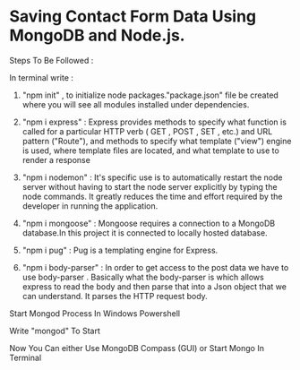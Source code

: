 # Saving Contact Form Data Using MongoDB and Node.js.

Steps To Be Followed :

In terminal write :

1) "npm init" , to initialize node packages."package.json" file be created where you will see all modules installed under dependencies.

2) "npm i express" : Express provides methods to specify what function is called for a particular HTTP verb ( GET , POST , SET , etc.) and URL pattern ("Route"), and methods to      specify what template ("view") engine is used, where template files are located, and what template to use to render a response
 
3) "npm i nodemon" :  It's specific use is to automatically restart the node server without having to start the node server explicitly by typing the node commands. It greatly        reduces the time and effort required by the developer in running the application.

4) "npm i mongoose" : Mongoose requires a connection to a MongoDB database.In this project it is connected to locally hosted database.

5) "npm i pug" : Pug is a templating engine for Express.

6) "npm i body-parser" : In order to get access to the post data we have to use body-parser . Basically what the body-parser is which allows express to read the body and then        parse that into a Json object that we can understand. It parses the HTTP request body.

Start Mongod Process In Windows Powershell

Write "mongod" To Start

Now You Can either Use MongoDB Compass (GUI) or Start Mongo In Terminal

